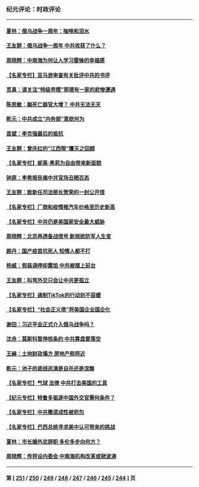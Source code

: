 ### 纪元评论：时政评论
---
#### [夏林：俄乌战争一周年：咖啡和泪水](../../pages/nsc1025/n13940088.md) 
#### [王友群：俄乌战争一周年 中共收获了什么？](../../pages/nsc1025/n13939638.md) 
#### [周晓辉：中南海为何让人学习雷锋的幸福感](../../pages/nsc1025/n13939503.md) 
#### [【名家专栏】亚马逊审查有关批评中共的书评](../../pages/nsc1025/n13939432.md) 
#### [觅真：请关注“特级劳模”郭德有一家的悲惨遭遇](../../pages/nsc1025/n13939335.md) 
#### [陈思敏：脑死亡器官大增？ 中共无法无天](../../pages/nsc1025/n13939298.md) 
#### [乾元：中共成立“内务部”意欲何为](../../pages/nsc1025/n13938957.md) 
#### [袁斌：李克强最后的抵抗](../../pages/nsc1025/n13939056.md) 
#### [王友群：曾庆红的“江西帮”覆灭之回顾](../../pages/nsc1025/n13938937.md) 
#### [【名家专栏】妮基‧黑莉为自由带来新面貌](../../pages/nsc1025/n13938107.md) 
#### [钟原：李希报告揭中共官场丑陋百态](../../pages/nsc1025/n13938420.md) 
#### [王友群：致新任司法部长贺荣的一封公开信](../../pages/nsc1025/n13938195.md) 
#### [【名家专栏】厂商和疫情推汽车价格至历史新高](../../pages/nsc1025/n13937391.md) 
#### [【名家专栏】中共仍是美国家安全最大威胁](../../pages/nsc1025/n13938130.md) 
#### [周晓辉：北京再透备战信号 新规欲防军人生变](../../pages/nsc1025/n13938234.md) 
#### [颜丹：国产疫苗坑死人 知情人都不打](../../pages/nsc1025/n13938223.md) 
#### [杨威：假装调停却露馅 中共被摆上前台](../../pages/nsc1025/n13937881.md) 
#### [王友群：叫骂外交只会让中共更孤立](../../pages/nsc1025/n13936835.md) 
#### [【名家专栏】遏制TikTok的行动刻不容缓](../../pages/nsc1025/n13936541.md) 
#### [【名家专栏】“社会正义债”将美国企业国企化](../../pages/nsc1025/n13937313.md) 
#### [谢田：习近平会正式介入俄乌战争吗？](../../pages/nsc1025/n13936953.md) 
#### [沈舟：莫斯科暂停核条约 中共算盘要落空](../../pages/nsc1025/n13936969.md) 
#### [王赫：土地财政塌方 房地产税将近](../../pages/nsc1025/n13936935.md) 
#### [乾元：池子的底线巡演是自杀还是涅槃](../../pages/nsc1025/n13936847.md) 
#### [【名家专栏】气球 法律 中共打击美国的工具](../../pages/nsc1025/n13936557.md) 
#### [【纪元专栏】特鲁多驱逐中国外交官需何条件？](../../pages/nsc1025/n13936791.md) 
#### [【名家专栏】中共撒谎成性被抓包](../../pages/nsc1025/n13935665.md) 
#### [【名家专栏】巴西总统寻求美中认可带来的挑战](../../pages/nsc1025/n13936556.md) 
#### [夏林：市长婚外恋辞职 多伦多步向何方？](../../pages/nsc1025/n13936672.md) 
#### [周晓辉：传将设内委会  中南海机构改革或掀波涛](../../pages/nsc1025/n13936650.md) 

---
#### 第 [ [251](./251.md) / [250](./250.md) / [249](./249.md) / [248](./248.md) / [247](./247.md) / [246](./246.md) / [245](./245.md) / [244](./244.md) ] 页
